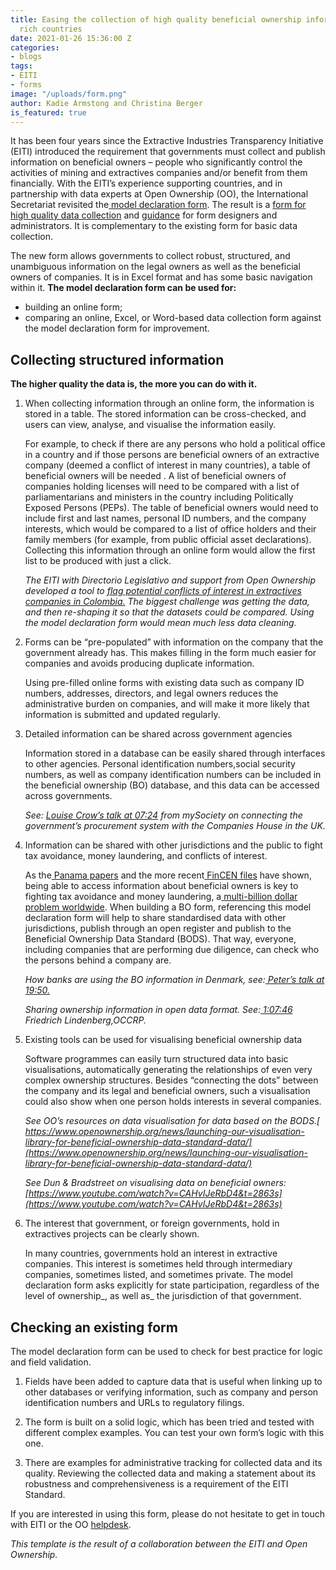 ```yaml
---
title: Easing the collection of high quality beneficial ownership information in resource
  rich countries
date: 2021-01-26 15:36:00 Z
categories:
- blogs
tags:
- EITI
- forms
image: "/uploads/form.png"
author: Kadie Armstong and Christina Berger
is_featured: true
---
```


It has been four years since the Extractive Industries Transparency Initiative (EITI) introduced the requirement that governments must collect and publish information on beneficial owners – people who significantly control the activities of mining and extractives companies and/or benefit from them financially. With the EITI’s experience supporting countries, and in partnership with data experts at Open Ownership (OO), the International Secretariat revisited the[ model declaration form](https://eiti.org/document/beneficial-ownership-model-declaration-form). The result is a [form for high quality data collection](https://eiti.org/files/documents/model_eiti_beneficial_ownership_declaration_form_-_high_quality_data.xlsx) and  [guidance](https://eiti.org/files/documents/guide_to_the_model_beneficial_ownership_declaration_form_for_high_quality_data_collection.pdf) for form designers and administrators. It is complementary to the existing form for basic data collection.

The new form allows governments to collect robust, structured, and unambiguous information on the legal owners as well as the beneficial owners of companies. It is in Excel format and has some basic navigation within it. **The model declaration form can be used for:**

*   building an online form;
*   comparing an online, Excel, or Word-based data collection form against the model declaration form for improvement.


## Collecting structured information 

**The higher quality the data is, the more you can do with it.**

1. When collecting information through an online form, the information is stored in a table. The stored information can be cross-checked, and users can view, analyse, and visualise the information easily.

   For example,  to check if there are any persons who hold a political office in a country and if those persons are beneficial owners of an extractive company (deemed a conflict of interest in many countries), a table of beneficial owners will be needed . A list of beneficial owners of companies holding licenses will need to be compared with a  list of parliamentarians and ministers in the country  including Politically Exposed Persons (PEPs). The table of beneficial owners would need to include first and last names, personal ID numbers, and the company interests, which would be compared to a list of office holders and their family members (for example, from public official asset declarations). Collecting this information through an online form would allow the first list to be produced with just a click.

   _The EITI with Directorio Legislativo and support from Open Ownership developed a tool to [flag potential conflicts of interest in extractives companies in Colombia.](https://imf.directoriolegislativo.org/) The biggest challenge was getting the data, and then re-shaping it so that the datasets could be compared. Using the model declaration form would mean much less data cleaning._

2. Forms can be “pre-populated” with information on the company that the government already has. This makes filling in the form much easier for companies and avoids producing duplicate information.

   Using pre-filled online forms with existing data such as company ID numbers, addresses, directors, and legal owners reduces the administrative burden on companies, and will make it more likely that information is submitted and updated regularly. 

3. Detailed information can be shared across government agencies

   Information stored in a database  can be easily shared through interfaces to other agencies.  Personal identification numbers,social security numbers, as well as company identification numbers can be included in the beneficial ownership (BO) database, and this data can be accessed across governments.

   _See: [Louise Crow’s talk at 07:24](https://www.youtube.com/watch?v=CAHvIJeRbD4&t=444s) from mySociety on connecting the government’s procurement system with the Companies House in the UK._

4. Information can be shared with other jurisdictions and the public to fight tax avoidance, money laundering, and conflicts of interest.

   As the[ Panama papers](https://www.icij.org/investigations/panama-papers/) and the more recent[ FinCEN files](https://www.icij.org/investigations/fincen-files/) have shown, being able to access information about beneficial owners is key to fighting tax avoidance and money laundering, a[ multi-billion dollar problem worldwide](https://www.fatf-gafi.org/faq/moneylaundering/). When building a BO form, referencing this model declaration form will help to share standardised data with other jurisdictions, publish through an open register and publish to the Beneficial Ownership Data Standard (BODS). That way, everyone, including companies that are performing due diligence, can check who the persons behind a company are.

   _How banks are using the BO information in Denmark, see:[ Peter’s talk at 19:50.](https://www.youtube.com/watch?v=i1Py9tX6MRA&t=1190s)_

   _Sharing ownership information in open data format. See:[ 1:07:46](https://www.youtube.com/watch?v=CAHvIJeRbD4&t=4066s) Friedrich Lindenberg,OCCRP._

5. Existing tools can be used for visualising beneficial ownership data

   Software programmes can easily turn structured data into basic visualisations, automatically generating the relationships of even very complex ownership structures. Besides “connecting the dots” between the company and its legal and beneficial owners, such a visualisation could also show when one person holds interests in several companies.

   _See OO’s resources on data visualisation for data based on the BODS.[ https://www.openownership.org/news/launching-our-visualisation-library-for-beneficial-ownership-data-standard-data/](https://www.openownership.org/news/launching-our-visualisation-library-for-beneficial-ownership-data-standard-data/)_

   _See Dun & Bradstreet on visualising data on beneficial owners:[https://www.youtube.com/watch?v=CAHvIJeRbD4&t=2863s](https://www.youtube.com/watch?v=CAHvIJeRbD4&t=2863s)_

6. The interest that government, or foreign governments, hold in extractives projects can be clearly shown.

   In many countries, governments hold an interest in extractive companies. This interest is sometimes held through intermediary companies, sometimes listed, and sometimes private. The model declaration form asks explicitly for state participation, regardless of the level of ownership_, as well as_ the jurisdiction of that government. 

## Checking an existing form

The model declaration form can be used to check for best practice for logic and field validation.

1. Fields have been added to capture data that is useful when linking up to other databases or verifying information, such as company and person identification numbers and URLs to regulatory filings.

2. The form is built on a solid logic, which has been tried and tested with different complex examples. You can test your own form’s logic with this one.

3. There are examples for administrative tracking for collected data and its quality. Reviewing the collected data and making a statement about its robustness and comprehensiveness is a requirement of the EITI Standard.

If you are interested in using this form, please do not hesitate to get in touch with EITI or the OO [helpdesk](https://share.hsforms.com/1hD_mecn0TwyW15zYkesF5g3upv4). 

_This template is the result of a collaboration between the EITI and Open Ownership._